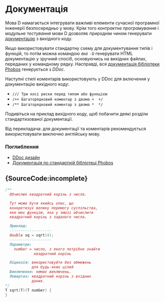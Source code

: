# Документація

Мова D намагається інтегрувати важливі елементи сучасної програмної
інженерії безпосередньо у мову. Крім того *контрактне програмування*
і *модульне тестування* мови D дозволяє природнім чином генерувати
[документацію](https://dlang.org/phobos/std_variant.html) з вихідного
коду.

Якщо використовувати стандартну схему для документування типів і функцій,
то потім можна командою `dmd -D` генерувати HTML документацію у зручний
спосіб, основуючись на вихідних файлах, переданих у командному рядку. 
Насправді, вся [документація бібліотеки Phobos](https://dlang.org/phobos)
генерується з *DDoc*.

Наступні стилі коментарів використовують у DDoc для включення у
документацію вихідного коду:

* `/// Три косі риски перед типом або функцією`
* `/++ Багаторядковий коментар з двома +  +/`
* `/** Багаторядковий коментар з двома *  */`

Подивіться на приклад вихідного коду, щоб побачити деякі розділи
стандартизованої документації.

Від перекладача: для документації та коментарів рекомендується
використовувати виключно англійську мову.

### Поглиблення

- [DDoc дизайн](https://dlang.org/spec/ddoc.html)
- [Документація по стандартній бібліотеці Phobos](https://dlang.org/phobos)

## {SourceCode:incomplete}

```d
/**
  Обчислює квадратний корінь з числа.

  Тут може бути якийсь опис, що
  конкретизує велику перемогу суспільства,
  яке має функцію, яка у змозі обчислити
  квадратний корінь з заданого числа.

  Приклад:
  -------------------
  double sq = sqrt(4);
  -------------------
  Параметри:
    number = число, з якого потрібно знайти
             квадратний корінь

  Ліцензія: використовуйте без обмежень
            для будь-яких цілей
  Виключення: немає виключень.
  Повертає: квадратний корінь з вхідних
            даних.
*/
T sqrt(T)(T number) {
}
```

